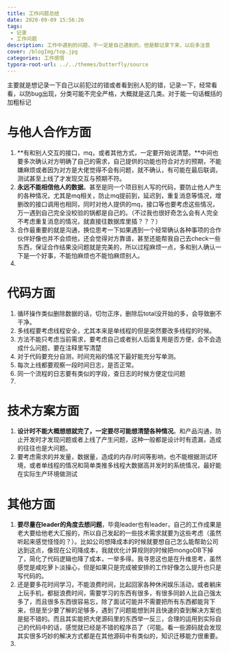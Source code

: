 ```yaml
---
title: 工作问题总结
date: 2020-09-09 15:56:26
tags: 
 - 记录 
 - 工作问题
description: 工作中遇到的问题，不一定是自己遇到的，但是都记录下来，以后多注意
cover: /blogImg/top.jpg
categories: 工作感悟
typora-root-url: ../../themes/butterfly/source
---
```


主要就是想记录一下自己以前犯过的错或者看到别人犯的错，记录一下，经常看看，以防bug出现，分类可能不完全严格，大概就是这几类。对于能一句话概括的加粗标记

# 与他人合作方面

1. **有和别人交互的接口，mq，或者其他方式，一定要开始说清楚。**中间也要多次确认对方明确了自己的需求，自己提供的功能也符合对方的预期，不能嫌麻烦或者因为对方是大佬觉得不会有问题，就不确认，有可能在最后联调，测试甚至上线了才发现交互与预期不符。
2. **永远不能相信他人的数据**。甚至是同一个项目别人写的代码，要防止他人产生的各种情况，尤其是mq相关，防止mq提前到，延迟到，重复消息等情况，增删改的接口调用也相同，同时对他人提供的mq，接口等也要考虑这些情况，万一遇到自己完全没校验的锅都是自己的。（不过我也很好奇怎么会有人完全不考虑重复消息的情况，就直接往数据库里插？？？）
3. 合作最重要的就是沟通，换位思考一下如果遇到一个经常确认各种事项的合作伙伴好像也并不会烦他，还会觉得对方靠谱，甚至还能帮我自己去check一些东西，保证合作结果没问题就是完美的，所以过程麻烦一点，多和别人确认一下是一个好事，不能怕麻烦也不能怕麻烦别人。
4. 

# 代码方面

1. 循环操作类似删除数据的话，切勿正序，删除后total没开始的多，会导致删不干净。
2. 多线程要考虑线程安全，尤其本来是单线程的但是突然要改多线程的时候。
3. 方法不能只考虑当前需求，要考虑自己或者别人后面复用是否方便，会不会造成什么问题，要在注释里写清楚
4. 对于代码要充分自测，时间充裕的情况下最好能充分写单测。
5. 每次上线都要观察一段时间日志，是否正常。
6. 同一个流程的日志要有类似的字段，查日志的时候方便定位问题
7. 

# 技术方案方面

1. **设计时不能大概想想就完了，一定要尽可能想清楚各种情况**。和产品沟通，防止开发时才发现问题或者上线了产生问题，这种一般都是设计时有遗漏，造成的往往也是大问题。
2. 要考虑需求的并发量，数据量，造成的内存/时间等影响，也不能根据测试环境，或者单线程的情况和简单类推多线程大数据高并发时的系统情况，最好能在实际生产环境做测试

# 其他方面

1. **要尽量在leader的角度去想问题**，毕竟leader也有leader，自己的工作成果是老大要给他老大汇报的，所以自己发起的一些技术需求就要为这些考虑（虽然听起来感觉怪怪的？）。比如公司想降成本的时候就要想自己怎么能帮助公司达到这点，像现在公司降成本，我就优化计算规则的时候把mongoDB下掉了，简化了代码逻辑也降了成本，一举多得。我寻思这也是在升维思考，虽然感觉是咸吃萝卜淡操心，但是如果只是完成被安排的工作好像怎么提升也只是写代码的。
2. 还是要多花时间学习，不能浪费时间，比起回家各种休闲娱乐活动，或者躺床上玩手机，都挺浪费时间，需要学习的东西有很多，有很多同龄人比自己强太多了，而且很多东西很容易忘，除了面试可能并不需要把所有东西都能背下来，但是至少要了解的足够多，遇到了问题能想到并且快速的查到解决方案也是挺不错的。而且其实能把大佬源码里的东西举一反三，合理的运用到实际自己的代码中的话，感觉就已经是不错的程序员了（可能。看一些源码就会发现其实很多巧妙的解决方式都是在其他源码中有类似的，知识迁移能力很重要。
3. 

